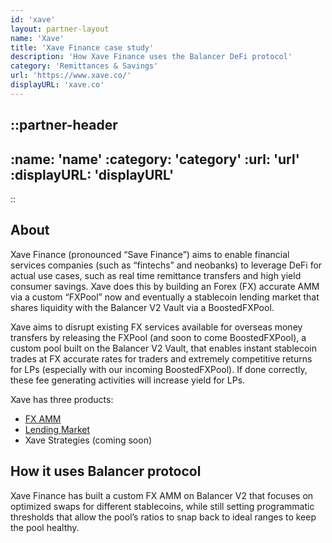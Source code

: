 ```yaml
---
id: 'xave'
layout: partner-layout
name: 'Xave'
title: 'Xave Finance case study'
description: 'How Xave Finance uses the Balancer DeFi protocol'
category: 'Remittances & Savings'
url: 'https://www.xave.co/'
displayURL: 'xave.co'
---
```


::partner-header
---
:name: 'name'
:category: 'category'
:url: 'url'
:displayURL: 'displayURL'
---
::

## About

Xave Finance (pronounced “Save Finance”) aims to enable financial services companies (such as “fintechs” and neobanks) to leverage DeFi for actual use cases, such as real time remittance transfers and high yield consumer savings. Xave does this by building an Forex (FX) accurate AMM via a custom “FXPool” now and eventually a stablecoin lending market that shares liquidity with the Balancer V2 Vault via a BoostedFXPool.

Xave aims to disrupt existing FX services available for overseas money transfers by releasing the FXPool (and soon to come BoostedFXPool), a custom pool built on the Balancer V2 Vault, that enables instant stablecoin trades at FX accurate rates for traders and extremely competitive returns for LPs (especially with our incoming BoostedFXPool). If done correctly, these fee generating activities will increase yield for LPs.

Xave has three products:
- [FX AMM](https://app.xave.co/#/xave)
- [Lending Market](https://app.lending.xave.co/)
- Xave Strategies (coming soon)

## How it uses Balancer protocol

Xave Finance has built a custom FX AMM on Balancer V2 that focuses on optimized swaps for different stablecoins, while still setting programmatic thresholds that allow the pool’s ratios to snap back to ideal ranges to keep the pool healthy.
